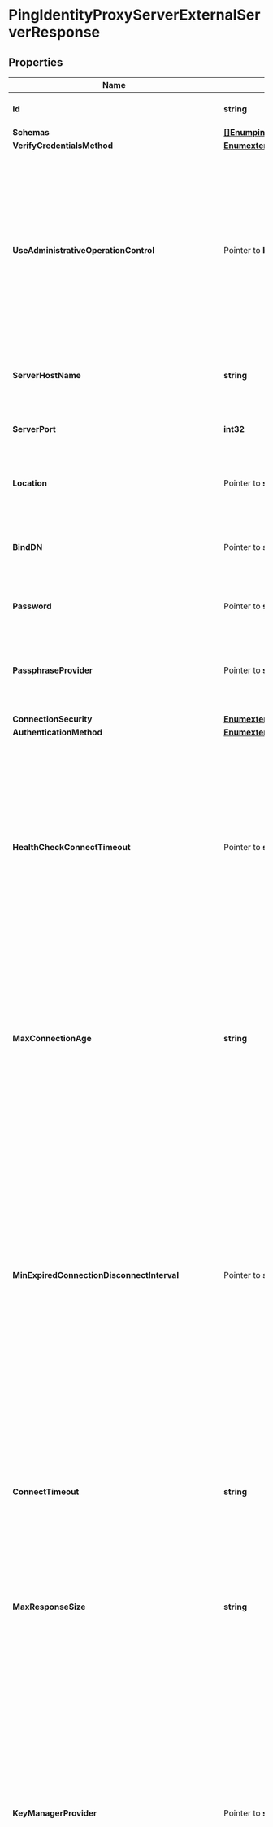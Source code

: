 # PingIdentityProxyServerExternalServerResponse

## Properties

Name | Type | Description | Notes
------------ | ------------- | ------------- | -------------
**Id** | **string** | Name of the External Server | 
**Schemas** | [**[]EnumpingIdentityProxyServerExternalServerSchemaUrn**](EnumpingIdentityProxyServerExternalServerSchemaUrn.md) |  | 
**VerifyCredentialsMethod** | [**EnumexternalServerVerifyCredentialsMethodProp**](EnumexternalServerVerifyCredentialsMethodProp.md) |  | 
**UseAdministrativeOperationControl** | Pointer to **bool** | Indicates whether to include the administrative operation request control in requests sent to this server which are intended for administrative operations (e.g., health checking) rather than requests directly from clients. | [optional] 
**ServerHostName** | **string** | The host name or IP address of the target LDAP server. | 
**ServerPort** | **int32** | The port number on which the server listens for requests. | 
**Location** | Pointer to **string** | Specifies the location for the LDAP External Server. | [optional] 
**BindDN** | Pointer to **string** | The DN to use to bind to the target LDAP server if simple authentication is required. | [optional] 
**Password** | Pointer to **string** | The login password for the specified user. | [optional] 
**PassphraseProvider** | Pointer to **string** | The passphrase provider to use to obtain the login password for the specified user. | [optional] 
**ConnectionSecurity** | [**EnumexternalServerConnectionSecurityProp**](EnumexternalServerConnectionSecurityProp.md) |  | 
**AuthenticationMethod** | [**EnumexternalServerPingIdentityProxyServerAuthenticationMethodProp**](EnumexternalServerPingIdentityProxyServerAuthenticationMethodProp.md) |  | 
**HealthCheckConnectTimeout** | Pointer to **string** | Specifies the maximum length of time to wait for a connection to be established for the purpose of performing a health check. If the connection cannot be established within this length of time, the server will be classified as unavailable. | [optional] 
**MaxConnectionAge** | **string** | Specifies the maximum length of time that connections to this server should be allowed to remain established before being closed and replaced with newly-established connections. | 
**MinExpiredConnectionDisconnectInterval** | Pointer to **string** | Specifies the minimum length of time that should pass between connection closures as a result of the connections being established for longer than the maximum connection age. This may help avoid cases in which a large number of connections are closed and re-established in a short period of time because of the maximum connection age. | [optional] 
**ConnectTimeout** | **string** | Specifies the maximum length of time to wait for a connection to be established before giving up and considering the server unavailable. | 
**MaxResponseSize** | **string** | Specifies the maximum response size that should be supported for messages received from the LDAP external server. | 
**KeyManagerProvider** | Pointer to **string** | The key manager provider to use if SSL or StartTLS is to be used for connection-level security. When specifying a value for this property (except when using the Null key manager provider) you must ensure that the external server trusts this server&#39;s public certificate by adding this server&#39;s public certificate to the external server&#39;s trust store. | [optional] 
**TrustManagerProvider** | Pointer to **string** | The trust manager provider to use if SSL or StartTLS is to be used for connection-level security. | [optional] 
**InitialConnections** | Pointer to **int32** | The number of connections to initially establish to the LDAP external server. A value of zero indicates that the number of connections should be dynamically based on the number of available worker threads. This will be ignored when using a thread-local connection pool. | [optional] 
**MaxConnections** | Pointer to **int32** | The maximum number of concurrent connections to maintain for the LDAP external server. A value of zero indicates that the number of connections should be dynamically based on the number of available worker threads. This will be ignored when using a thread-local connection pool. | [optional] 
**DefunctConnectionResultCode** | Pointer to [**[]EnumexternalServerDefunctConnectionResultCodeProp**](EnumexternalServerDefunctConnectionResultCodeProp.md) | Specifies the operation result code values that should cause the associated connection should be considered defunct. If an operation fails with one of these result codes, then it will be terminated and an attempt will be made to establish a new connection in its place. | [optional] 
**AbandonOnTimeout** | Pointer to **bool** | Indicates whether to send an abandon request for an operation for which a response timeout is encountered. A request which has timed out on one server may be retried on another server regardless of whether an abandon request is sent, but if the initial attempt is not abandoned then a long-running operation may unnecessarily continue to consume processing resources on the initial server. | [optional] 
**Description** | Pointer to **string** | A description for this External Server | [optional] 
**Meta** | Pointer to [**MetaMeta**](MetaMeta.md) |  | [optional] 
**Urnpingidentityschemasconfigurationmessages20** | Pointer to [**MetaUrnPingidentitySchemasConfigurationMessages20**](MetaUrnPingidentitySchemasConfigurationMessages20.md) |  | [optional] 

## Methods

### NewPingIdentityProxyServerExternalServerResponse

`func NewPingIdentityProxyServerExternalServerResponse(id string, schemas []EnumpingIdentityProxyServerExternalServerSchemaUrn, verifyCredentialsMethod EnumexternalServerVerifyCredentialsMethodProp, serverHostName string, serverPort int32, connectionSecurity EnumexternalServerConnectionSecurityProp, authenticationMethod EnumexternalServerPingIdentityProxyServerAuthenticationMethodProp, maxConnectionAge string, connectTimeout string, maxResponseSize string, ) *PingIdentityProxyServerExternalServerResponse`

NewPingIdentityProxyServerExternalServerResponse instantiates a new PingIdentityProxyServerExternalServerResponse object
This constructor will assign default values to properties that have it defined,
and makes sure properties required by API are set, but the set of arguments
will change when the set of required properties is changed

### NewPingIdentityProxyServerExternalServerResponseWithDefaults

`func NewPingIdentityProxyServerExternalServerResponseWithDefaults() *PingIdentityProxyServerExternalServerResponse`

NewPingIdentityProxyServerExternalServerResponseWithDefaults instantiates a new PingIdentityProxyServerExternalServerResponse object
This constructor will only assign default values to properties that have it defined,
but it doesn't guarantee that properties required by API are set

### GetId

`func (o *PingIdentityProxyServerExternalServerResponse) GetId() string`

GetId returns the Id field if non-nil, zero value otherwise.

### GetIdOk

`func (o *PingIdentityProxyServerExternalServerResponse) GetIdOk() (*string, bool)`

GetIdOk returns a tuple with the Id field if it's non-nil, zero value otherwise
and a boolean to check if the value has been set.

### SetId

`func (o *PingIdentityProxyServerExternalServerResponse) SetId(v string)`

SetId sets Id field to given value.


### GetSchemas

`func (o *PingIdentityProxyServerExternalServerResponse) GetSchemas() []EnumpingIdentityProxyServerExternalServerSchemaUrn`

GetSchemas returns the Schemas field if non-nil, zero value otherwise.

### GetSchemasOk

`func (o *PingIdentityProxyServerExternalServerResponse) GetSchemasOk() (*[]EnumpingIdentityProxyServerExternalServerSchemaUrn, bool)`

GetSchemasOk returns a tuple with the Schemas field if it's non-nil, zero value otherwise
and a boolean to check if the value has been set.

### SetSchemas

`func (o *PingIdentityProxyServerExternalServerResponse) SetSchemas(v []EnumpingIdentityProxyServerExternalServerSchemaUrn)`

SetSchemas sets Schemas field to given value.


### GetVerifyCredentialsMethod

`func (o *PingIdentityProxyServerExternalServerResponse) GetVerifyCredentialsMethod() EnumexternalServerVerifyCredentialsMethodProp`

GetVerifyCredentialsMethod returns the VerifyCredentialsMethod field if non-nil, zero value otherwise.

### GetVerifyCredentialsMethodOk

`func (o *PingIdentityProxyServerExternalServerResponse) GetVerifyCredentialsMethodOk() (*EnumexternalServerVerifyCredentialsMethodProp, bool)`

GetVerifyCredentialsMethodOk returns a tuple with the VerifyCredentialsMethod field if it's non-nil, zero value otherwise
and a boolean to check if the value has been set.

### SetVerifyCredentialsMethod

`func (o *PingIdentityProxyServerExternalServerResponse) SetVerifyCredentialsMethod(v EnumexternalServerVerifyCredentialsMethodProp)`

SetVerifyCredentialsMethod sets VerifyCredentialsMethod field to given value.


### GetUseAdministrativeOperationControl

`func (o *PingIdentityProxyServerExternalServerResponse) GetUseAdministrativeOperationControl() bool`

GetUseAdministrativeOperationControl returns the UseAdministrativeOperationControl field if non-nil, zero value otherwise.

### GetUseAdministrativeOperationControlOk

`func (o *PingIdentityProxyServerExternalServerResponse) GetUseAdministrativeOperationControlOk() (*bool, bool)`

GetUseAdministrativeOperationControlOk returns a tuple with the UseAdministrativeOperationControl field if it's non-nil, zero value otherwise
and a boolean to check if the value has been set.

### SetUseAdministrativeOperationControl

`func (o *PingIdentityProxyServerExternalServerResponse) SetUseAdministrativeOperationControl(v bool)`

SetUseAdministrativeOperationControl sets UseAdministrativeOperationControl field to given value.

### HasUseAdministrativeOperationControl

`func (o *PingIdentityProxyServerExternalServerResponse) HasUseAdministrativeOperationControl() bool`

HasUseAdministrativeOperationControl returns a boolean if a field has been set.

### GetServerHostName

`func (o *PingIdentityProxyServerExternalServerResponse) GetServerHostName() string`

GetServerHostName returns the ServerHostName field if non-nil, zero value otherwise.

### GetServerHostNameOk

`func (o *PingIdentityProxyServerExternalServerResponse) GetServerHostNameOk() (*string, bool)`

GetServerHostNameOk returns a tuple with the ServerHostName field if it's non-nil, zero value otherwise
and a boolean to check if the value has been set.

### SetServerHostName

`func (o *PingIdentityProxyServerExternalServerResponse) SetServerHostName(v string)`

SetServerHostName sets ServerHostName field to given value.


### GetServerPort

`func (o *PingIdentityProxyServerExternalServerResponse) GetServerPort() int32`

GetServerPort returns the ServerPort field if non-nil, zero value otherwise.

### GetServerPortOk

`func (o *PingIdentityProxyServerExternalServerResponse) GetServerPortOk() (*int32, bool)`

GetServerPortOk returns a tuple with the ServerPort field if it's non-nil, zero value otherwise
and a boolean to check if the value has been set.

### SetServerPort

`func (o *PingIdentityProxyServerExternalServerResponse) SetServerPort(v int32)`

SetServerPort sets ServerPort field to given value.


### GetLocation

`func (o *PingIdentityProxyServerExternalServerResponse) GetLocation() string`

GetLocation returns the Location field if non-nil, zero value otherwise.

### GetLocationOk

`func (o *PingIdentityProxyServerExternalServerResponse) GetLocationOk() (*string, bool)`

GetLocationOk returns a tuple with the Location field if it's non-nil, zero value otherwise
and a boolean to check if the value has been set.

### SetLocation

`func (o *PingIdentityProxyServerExternalServerResponse) SetLocation(v string)`

SetLocation sets Location field to given value.

### HasLocation

`func (o *PingIdentityProxyServerExternalServerResponse) HasLocation() bool`

HasLocation returns a boolean if a field has been set.

### GetBindDN

`func (o *PingIdentityProxyServerExternalServerResponse) GetBindDN() string`

GetBindDN returns the BindDN field if non-nil, zero value otherwise.

### GetBindDNOk

`func (o *PingIdentityProxyServerExternalServerResponse) GetBindDNOk() (*string, bool)`

GetBindDNOk returns a tuple with the BindDN field if it's non-nil, zero value otherwise
and a boolean to check if the value has been set.

### SetBindDN

`func (o *PingIdentityProxyServerExternalServerResponse) SetBindDN(v string)`

SetBindDN sets BindDN field to given value.

### HasBindDN

`func (o *PingIdentityProxyServerExternalServerResponse) HasBindDN() bool`

HasBindDN returns a boolean if a field has been set.

### GetPassword

`func (o *PingIdentityProxyServerExternalServerResponse) GetPassword() string`

GetPassword returns the Password field if non-nil, zero value otherwise.

### GetPasswordOk

`func (o *PingIdentityProxyServerExternalServerResponse) GetPasswordOk() (*string, bool)`

GetPasswordOk returns a tuple with the Password field if it's non-nil, zero value otherwise
and a boolean to check if the value has been set.

### SetPassword

`func (o *PingIdentityProxyServerExternalServerResponse) SetPassword(v string)`

SetPassword sets Password field to given value.

### HasPassword

`func (o *PingIdentityProxyServerExternalServerResponse) HasPassword() bool`

HasPassword returns a boolean if a field has been set.

### GetPassphraseProvider

`func (o *PingIdentityProxyServerExternalServerResponse) GetPassphraseProvider() string`

GetPassphraseProvider returns the PassphraseProvider field if non-nil, zero value otherwise.

### GetPassphraseProviderOk

`func (o *PingIdentityProxyServerExternalServerResponse) GetPassphraseProviderOk() (*string, bool)`

GetPassphraseProviderOk returns a tuple with the PassphraseProvider field if it's non-nil, zero value otherwise
and a boolean to check if the value has been set.

### SetPassphraseProvider

`func (o *PingIdentityProxyServerExternalServerResponse) SetPassphraseProvider(v string)`

SetPassphraseProvider sets PassphraseProvider field to given value.

### HasPassphraseProvider

`func (o *PingIdentityProxyServerExternalServerResponse) HasPassphraseProvider() bool`

HasPassphraseProvider returns a boolean if a field has been set.

### GetConnectionSecurity

`func (o *PingIdentityProxyServerExternalServerResponse) GetConnectionSecurity() EnumexternalServerConnectionSecurityProp`

GetConnectionSecurity returns the ConnectionSecurity field if non-nil, zero value otherwise.

### GetConnectionSecurityOk

`func (o *PingIdentityProxyServerExternalServerResponse) GetConnectionSecurityOk() (*EnumexternalServerConnectionSecurityProp, bool)`

GetConnectionSecurityOk returns a tuple with the ConnectionSecurity field if it's non-nil, zero value otherwise
and a boolean to check if the value has been set.

### SetConnectionSecurity

`func (o *PingIdentityProxyServerExternalServerResponse) SetConnectionSecurity(v EnumexternalServerConnectionSecurityProp)`

SetConnectionSecurity sets ConnectionSecurity field to given value.


### GetAuthenticationMethod

`func (o *PingIdentityProxyServerExternalServerResponse) GetAuthenticationMethod() EnumexternalServerPingIdentityProxyServerAuthenticationMethodProp`

GetAuthenticationMethod returns the AuthenticationMethod field if non-nil, zero value otherwise.

### GetAuthenticationMethodOk

`func (o *PingIdentityProxyServerExternalServerResponse) GetAuthenticationMethodOk() (*EnumexternalServerPingIdentityProxyServerAuthenticationMethodProp, bool)`

GetAuthenticationMethodOk returns a tuple with the AuthenticationMethod field if it's non-nil, zero value otherwise
and a boolean to check if the value has been set.

### SetAuthenticationMethod

`func (o *PingIdentityProxyServerExternalServerResponse) SetAuthenticationMethod(v EnumexternalServerPingIdentityProxyServerAuthenticationMethodProp)`

SetAuthenticationMethod sets AuthenticationMethod field to given value.


### GetHealthCheckConnectTimeout

`func (o *PingIdentityProxyServerExternalServerResponse) GetHealthCheckConnectTimeout() string`

GetHealthCheckConnectTimeout returns the HealthCheckConnectTimeout field if non-nil, zero value otherwise.

### GetHealthCheckConnectTimeoutOk

`func (o *PingIdentityProxyServerExternalServerResponse) GetHealthCheckConnectTimeoutOk() (*string, bool)`

GetHealthCheckConnectTimeoutOk returns a tuple with the HealthCheckConnectTimeout field if it's non-nil, zero value otherwise
and a boolean to check if the value has been set.

### SetHealthCheckConnectTimeout

`func (o *PingIdentityProxyServerExternalServerResponse) SetHealthCheckConnectTimeout(v string)`

SetHealthCheckConnectTimeout sets HealthCheckConnectTimeout field to given value.

### HasHealthCheckConnectTimeout

`func (o *PingIdentityProxyServerExternalServerResponse) HasHealthCheckConnectTimeout() bool`

HasHealthCheckConnectTimeout returns a boolean if a field has been set.

### GetMaxConnectionAge

`func (o *PingIdentityProxyServerExternalServerResponse) GetMaxConnectionAge() string`

GetMaxConnectionAge returns the MaxConnectionAge field if non-nil, zero value otherwise.

### GetMaxConnectionAgeOk

`func (o *PingIdentityProxyServerExternalServerResponse) GetMaxConnectionAgeOk() (*string, bool)`

GetMaxConnectionAgeOk returns a tuple with the MaxConnectionAge field if it's non-nil, zero value otherwise
and a boolean to check if the value has been set.

### SetMaxConnectionAge

`func (o *PingIdentityProxyServerExternalServerResponse) SetMaxConnectionAge(v string)`

SetMaxConnectionAge sets MaxConnectionAge field to given value.


### GetMinExpiredConnectionDisconnectInterval

`func (o *PingIdentityProxyServerExternalServerResponse) GetMinExpiredConnectionDisconnectInterval() string`

GetMinExpiredConnectionDisconnectInterval returns the MinExpiredConnectionDisconnectInterval field if non-nil, zero value otherwise.

### GetMinExpiredConnectionDisconnectIntervalOk

`func (o *PingIdentityProxyServerExternalServerResponse) GetMinExpiredConnectionDisconnectIntervalOk() (*string, bool)`

GetMinExpiredConnectionDisconnectIntervalOk returns a tuple with the MinExpiredConnectionDisconnectInterval field if it's non-nil, zero value otherwise
and a boolean to check if the value has been set.

### SetMinExpiredConnectionDisconnectInterval

`func (o *PingIdentityProxyServerExternalServerResponse) SetMinExpiredConnectionDisconnectInterval(v string)`

SetMinExpiredConnectionDisconnectInterval sets MinExpiredConnectionDisconnectInterval field to given value.

### HasMinExpiredConnectionDisconnectInterval

`func (o *PingIdentityProxyServerExternalServerResponse) HasMinExpiredConnectionDisconnectInterval() bool`

HasMinExpiredConnectionDisconnectInterval returns a boolean if a field has been set.

### GetConnectTimeout

`func (o *PingIdentityProxyServerExternalServerResponse) GetConnectTimeout() string`

GetConnectTimeout returns the ConnectTimeout field if non-nil, zero value otherwise.

### GetConnectTimeoutOk

`func (o *PingIdentityProxyServerExternalServerResponse) GetConnectTimeoutOk() (*string, bool)`

GetConnectTimeoutOk returns a tuple with the ConnectTimeout field if it's non-nil, zero value otherwise
and a boolean to check if the value has been set.

### SetConnectTimeout

`func (o *PingIdentityProxyServerExternalServerResponse) SetConnectTimeout(v string)`

SetConnectTimeout sets ConnectTimeout field to given value.


### GetMaxResponseSize

`func (o *PingIdentityProxyServerExternalServerResponse) GetMaxResponseSize() string`

GetMaxResponseSize returns the MaxResponseSize field if non-nil, zero value otherwise.

### GetMaxResponseSizeOk

`func (o *PingIdentityProxyServerExternalServerResponse) GetMaxResponseSizeOk() (*string, bool)`

GetMaxResponseSizeOk returns a tuple with the MaxResponseSize field if it's non-nil, zero value otherwise
and a boolean to check if the value has been set.

### SetMaxResponseSize

`func (o *PingIdentityProxyServerExternalServerResponse) SetMaxResponseSize(v string)`

SetMaxResponseSize sets MaxResponseSize field to given value.


### GetKeyManagerProvider

`func (o *PingIdentityProxyServerExternalServerResponse) GetKeyManagerProvider() string`

GetKeyManagerProvider returns the KeyManagerProvider field if non-nil, zero value otherwise.

### GetKeyManagerProviderOk

`func (o *PingIdentityProxyServerExternalServerResponse) GetKeyManagerProviderOk() (*string, bool)`

GetKeyManagerProviderOk returns a tuple with the KeyManagerProvider field if it's non-nil, zero value otherwise
and a boolean to check if the value has been set.

### SetKeyManagerProvider

`func (o *PingIdentityProxyServerExternalServerResponse) SetKeyManagerProvider(v string)`

SetKeyManagerProvider sets KeyManagerProvider field to given value.

### HasKeyManagerProvider

`func (o *PingIdentityProxyServerExternalServerResponse) HasKeyManagerProvider() bool`

HasKeyManagerProvider returns a boolean if a field has been set.

### GetTrustManagerProvider

`func (o *PingIdentityProxyServerExternalServerResponse) GetTrustManagerProvider() string`

GetTrustManagerProvider returns the TrustManagerProvider field if non-nil, zero value otherwise.

### GetTrustManagerProviderOk

`func (o *PingIdentityProxyServerExternalServerResponse) GetTrustManagerProviderOk() (*string, bool)`

GetTrustManagerProviderOk returns a tuple with the TrustManagerProvider field if it's non-nil, zero value otherwise
and a boolean to check if the value has been set.

### SetTrustManagerProvider

`func (o *PingIdentityProxyServerExternalServerResponse) SetTrustManagerProvider(v string)`

SetTrustManagerProvider sets TrustManagerProvider field to given value.

### HasTrustManagerProvider

`func (o *PingIdentityProxyServerExternalServerResponse) HasTrustManagerProvider() bool`

HasTrustManagerProvider returns a boolean if a field has been set.

### GetInitialConnections

`func (o *PingIdentityProxyServerExternalServerResponse) GetInitialConnections() int32`

GetInitialConnections returns the InitialConnections field if non-nil, zero value otherwise.

### GetInitialConnectionsOk

`func (o *PingIdentityProxyServerExternalServerResponse) GetInitialConnectionsOk() (*int32, bool)`

GetInitialConnectionsOk returns a tuple with the InitialConnections field if it's non-nil, zero value otherwise
and a boolean to check if the value has been set.

### SetInitialConnections

`func (o *PingIdentityProxyServerExternalServerResponse) SetInitialConnections(v int32)`

SetInitialConnections sets InitialConnections field to given value.

### HasInitialConnections

`func (o *PingIdentityProxyServerExternalServerResponse) HasInitialConnections() bool`

HasInitialConnections returns a boolean if a field has been set.

### GetMaxConnections

`func (o *PingIdentityProxyServerExternalServerResponse) GetMaxConnections() int32`

GetMaxConnections returns the MaxConnections field if non-nil, zero value otherwise.

### GetMaxConnectionsOk

`func (o *PingIdentityProxyServerExternalServerResponse) GetMaxConnectionsOk() (*int32, bool)`

GetMaxConnectionsOk returns a tuple with the MaxConnections field if it's non-nil, zero value otherwise
and a boolean to check if the value has been set.

### SetMaxConnections

`func (o *PingIdentityProxyServerExternalServerResponse) SetMaxConnections(v int32)`

SetMaxConnections sets MaxConnections field to given value.

### HasMaxConnections

`func (o *PingIdentityProxyServerExternalServerResponse) HasMaxConnections() bool`

HasMaxConnections returns a boolean if a field has been set.

### GetDefunctConnectionResultCode

`func (o *PingIdentityProxyServerExternalServerResponse) GetDefunctConnectionResultCode() []EnumexternalServerDefunctConnectionResultCodeProp`

GetDefunctConnectionResultCode returns the DefunctConnectionResultCode field if non-nil, zero value otherwise.

### GetDefunctConnectionResultCodeOk

`func (o *PingIdentityProxyServerExternalServerResponse) GetDefunctConnectionResultCodeOk() (*[]EnumexternalServerDefunctConnectionResultCodeProp, bool)`

GetDefunctConnectionResultCodeOk returns a tuple with the DefunctConnectionResultCode field if it's non-nil, zero value otherwise
and a boolean to check if the value has been set.

### SetDefunctConnectionResultCode

`func (o *PingIdentityProxyServerExternalServerResponse) SetDefunctConnectionResultCode(v []EnumexternalServerDefunctConnectionResultCodeProp)`

SetDefunctConnectionResultCode sets DefunctConnectionResultCode field to given value.

### HasDefunctConnectionResultCode

`func (o *PingIdentityProxyServerExternalServerResponse) HasDefunctConnectionResultCode() bool`

HasDefunctConnectionResultCode returns a boolean if a field has been set.

### GetAbandonOnTimeout

`func (o *PingIdentityProxyServerExternalServerResponse) GetAbandonOnTimeout() bool`

GetAbandonOnTimeout returns the AbandonOnTimeout field if non-nil, zero value otherwise.

### GetAbandonOnTimeoutOk

`func (o *PingIdentityProxyServerExternalServerResponse) GetAbandonOnTimeoutOk() (*bool, bool)`

GetAbandonOnTimeoutOk returns a tuple with the AbandonOnTimeout field if it's non-nil, zero value otherwise
and a boolean to check if the value has been set.

### SetAbandonOnTimeout

`func (o *PingIdentityProxyServerExternalServerResponse) SetAbandonOnTimeout(v bool)`

SetAbandonOnTimeout sets AbandonOnTimeout field to given value.

### HasAbandonOnTimeout

`func (o *PingIdentityProxyServerExternalServerResponse) HasAbandonOnTimeout() bool`

HasAbandonOnTimeout returns a boolean if a field has been set.

### GetDescription

`func (o *PingIdentityProxyServerExternalServerResponse) GetDescription() string`

GetDescription returns the Description field if non-nil, zero value otherwise.

### GetDescriptionOk

`func (o *PingIdentityProxyServerExternalServerResponse) GetDescriptionOk() (*string, bool)`

GetDescriptionOk returns a tuple with the Description field if it's non-nil, zero value otherwise
and a boolean to check if the value has been set.

### SetDescription

`func (o *PingIdentityProxyServerExternalServerResponse) SetDescription(v string)`

SetDescription sets Description field to given value.

### HasDescription

`func (o *PingIdentityProxyServerExternalServerResponse) HasDescription() bool`

HasDescription returns a boolean if a field has been set.

### GetMeta

`func (o *PingIdentityProxyServerExternalServerResponse) GetMeta() MetaMeta`

GetMeta returns the Meta field if non-nil, zero value otherwise.

### GetMetaOk

`func (o *PingIdentityProxyServerExternalServerResponse) GetMetaOk() (*MetaMeta, bool)`

GetMetaOk returns a tuple with the Meta field if it's non-nil, zero value otherwise
and a boolean to check if the value has been set.

### SetMeta

`func (o *PingIdentityProxyServerExternalServerResponse) SetMeta(v MetaMeta)`

SetMeta sets Meta field to given value.

### HasMeta

`func (o *PingIdentityProxyServerExternalServerResponse) HasMeta() bool`

HasMeta returns a boolean if a field has been set.

### GetUrnpingidentityschemasconfigurationmessages20

`func (o *PingIdentityProxyServerExternalServerResponse) GetUrnpingidentityschemasconfigurationmessages20() MetaUrnPingidentitySchemasConfigurationMessages20`

GetUrnpingidentityschemasconfigurationmessages20 returns the Urnpingidentityschemasconfigurationmessages20 field if non-nil, zero value otherwise.

### GetUrnpingidentityschemasconfigurationmessages20Ok

`func (o *PingIdentityProxyServerExternalServerResponse) GetUrnpingidentityschemasconfigurationmessages20Ok() (*MetaUrnPingidentitySchemasConfigurationMessages20, bool)`

GetUrnpingidentityschemasconfigurationmessages20Ok returns a tuple with the Urnpingidentityschemasconfigurationmessages20 field if it's non-nil, zero value otherwise
and a boolean to check if the value has been set.

### SetUrnpingidentityschemasconfigurationmessages20

`func (o *PingIdentityProxyServerExternalServerResponse) SetUrnpingidentityschemasconfigurationmessages20(v MetaUrnPingidentitySchemasConfigurationMessages20)`

SetUrnpingidentityschemasconfigurationmessages20 sets Urnpingidentityschemasconfigurationmessages20 field to given value.

### HasUrnpingidentityschemasconfigurationmessages20

`func (o *PingIdentityProxyServerExternalServerResponse) HasUrnpingidentityschemasconfigurationmessages20() bool`

HasUrnpingidentityschemasconfigurationmessages20 returns a boolean if a field has been set.


[[Back to Model list]](../README.md#documentation-for-models) [[Back to API list]](../README.md#documentation-for-api-endpoints) [[Back to README]](../README.md)


